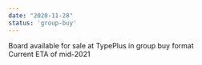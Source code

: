 ```yaml
---
date: "2020-11-28"
status: 'group-buy'
---
```


Board available for sale at TypePlus in group buy format  
Current ETA of mid-2021